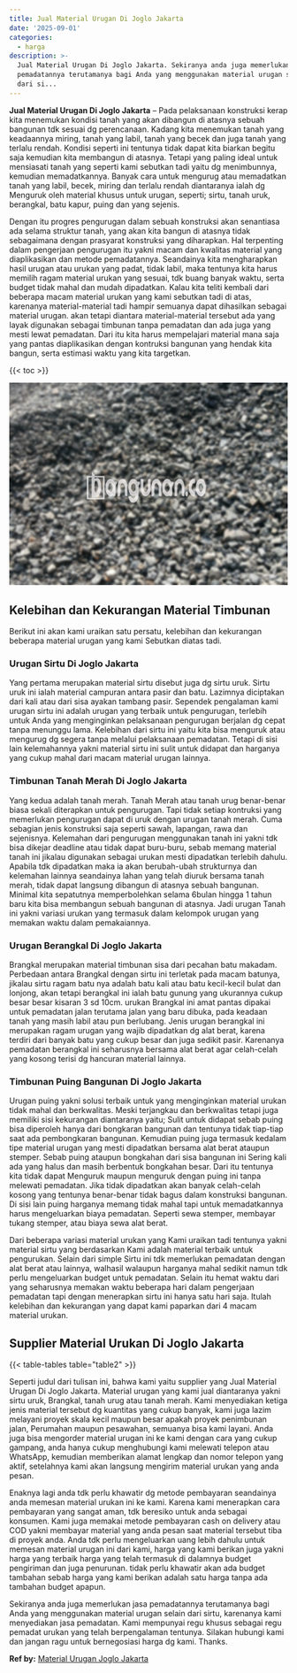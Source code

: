 ```yaml
---
title: Jual Material Urugan Di Joglo Jakarta
date: '2025-09-01'
categories:
  - harga
description: >-
  Jual Material Urugan Di Joglo Jakarta. Sekiranya anda juga memerlukan jasa
  pemadatannya terutamanya bagi Anda yang menggunakan material urugan selain
  dari si...
---
```


**Jual Material Urugan Di Joglo Jakarta** – Pada pelaksanaan konstruksi kerap kita menemukan kondisi tanah yang akan dibangun di atasnya sebuah bangunan tdk sesuai dg perencanaan. Kadang kita menemukan tanah yang keadaannya miring, tanah yang labil, tanah yang becek dan juga tanah yang terlalu rendah. Kondisi seperti ini tentunya tidak dapat kita biarkan begitu saja kemudian kita membangun di atasnya. Tetapi yang paling ideal untuk mensiasati tanah yang seperti kami sebutkan tadi yaitu dg menimbunnya, kemudian memadatkannya. Banyak cara untuk mengurug atau memadatkan tanah yang labil, becek, miring dan terlalu rendah diantaranya ialah dg Menguruk oleh material khusus untuk urugan, seperti; sirtu, tanah uruk, berangkal, batu kapur, puing dan yang sejenis.

Dengan itu progres pengurugan dalam sebuah konstruksi akan senantiasa ada selama struktur tanah, yang akan kita bangun di atasnya tidak sebagaimana dengan prasyarat konstruksi yang diharapkan. Hal terpenting dalam pengerjaan pengurugan itu yakni macam dan kwalitas material yang diaplikasikan dan metode pemadatannya. Seandainya kita mengharapkan hasil urugan atau urukan yang padat, tidak labil, maka tentunya kita harus memilih ragam material urukan yang sesuai, tdk buang banyak waktu, serta budget tidak mahal dan mudah dipadatkan. Kalau kita teliti kembali dari beberapa macam material urukan yang kami sebutkan tadi di atas, karenanya material-material tadi hampir semuanya dapat dihasilkan sebagai material urugan. akan tetapi diantara material-material tersebut ada yang layak digunakan sebagai timbunan tanpa pemadatan dan ada juga yang mesti lewat pemadatan. Dari itu kita harus mempelajari material mana saja yang pantas diaplikasikan dengan kontruksi bangunan yang hendak kita bangun, serta estimasi waktu yang kita targetkan.

{{< toc >}}

![Jual Material Urugan Di Joglo Jakarta](/images/jual-urugan-16.png)

## Kelebihan dan Kekurangan Material Timbunan

Berikut ini akan kami uraikan satu persatu, kelebihan dan kekurangan beberapa material urugan yang kami Sebutkan diatas tadi.

### Urugan Sirtu Di Joglo Jakarta

Yang pertama merupakan material sirtu disebut juga dg sirtu uruk. Sirtu uruk ini ialah material campuran antara pasir dan batu. Lazimnya diciptakan dari kali atau dari sisa ayakan tambang pasir. Sependek pengalaman kami urugan sirtu ini adalah urugan yang terbaik untuk pengurugan, terlebih untuk Anda yang menginginkan pelaksanaan pengurugan berjalan dg cepat tanpa menunggu lama. Kelebihan dari sirtu ini yaitu kita bisa menguruk atau mengurug dg segera tanpa melalui pelaksanaan pemadatan. Tetapi di sisi lain kelemahannya yakni material sirtu ini sulit untuk didapat dan harganya yang cukup mahal dari macam material urugan lainnya.

### Timbunan Tanah Merah Di Joglo Jakarta

Yang kedua adalah tanah merah. Tanah Merah atau tanah urug benar-benar biasa sekali diterapkan untuk pengurugan. Tapi tidak setiap kontruksi yang memerlukan pengurugan dapat di uruk dengan urugan tanah merah. Cuma sebagian jenis konstruksi saja seperti sawah, lapangan, rawa dan sejenisnya. Kelemahan dari pengurugan menggunakan tanah ini yakni tdk bisa dikejar deadline atau tidak dapat buru-buru, sebab memang material tanah ini jikalau digunakan sebagai urukan mesti dipadatkan terlebih dahulu. Apabila tdk dipadatkan maka ia akan berubah-ubah strukturnya dan kelemahan lainnya seandainya lahan yang telah diuruk bersama tanah merah, tidak dapat langsung dibangun di atasnya sebuah bangunan. Minimal kita sepatutnya memperbolehkan selama 6bulan hingga 1 tahun baru kita bisa membangun sebuah bangunan di atasnya. Jadi urugan Tanah ini yakni variasi urukan yang termasuk dalam kelompok urugan yang memakan waktu dalam pemakaiannya.

### Urugan Berangkal Di Joglo Jakarta

Brangkal merupakan material timbunan sisa dari pecahan batu makadam. Perbedaan antara Brangkal dengan sirtu ini terletak pada macam batunya, jikalau sirtu ragam batu nya adalah batu kali atau batu kecil-kecil bulat dan lonjong, akan tetapi berangkal ini ialah batu gunung yang ukurannya cukup besar besar kisaran 3 sd 10cm. urukan Brangkal ini amat pantas dipakai untuk pemadatan jalan terutama jalan yang baru dibuka, pada keadaan tanah yang masih labil atau pun berlubang. Jenis urugan berangkal ini merupakan ragam urugan yang wajib dipadatkan dg alat berat, karena terdiri dari banyak batu yang cukup besar dan juga sedikit pasir. Karenanya pemadatan berangkal ini seharusnya bersama alat berat agar celah-celah yang kosong terisi dg hancuran material lainnya.

### Timbunan Puing Bangunan Di Joglo Jakarta

Urugan puing yakni solusi terbaik untuk yang menginginkan material urukan tidak mahal dan berkwalitas. Meski terjangkau dan berkwalitas tetapi juga memiliki sisi kekurangan diantaranya yaitu; Sulit untuk didapat sebab puing bisa diperoleh hanya dari bongkaran bangunan dan tentunya tidak tiap-tiap saat ada pembongkaran bangunan. Kemudian puing juga termasuk kedalam tipe material urugan yang mesti dipadatkan bersama alat berat ataupun stemper. Sebab puing ataupun bongkahan dari sisa bangunan ini Sering kali ada yang halus dan masih berbentuk bongkahan besar. Dari itu tentunya kita tidak dapat Menguruk maupun menguruk dengan puing ini tanpa melewati pemadatan. Jika tidak dipadatkan akan banyak celah-celah kosong yang tentunya benar-benar tidak bagus dalam konstruksi bangunan. Di sisi lain puing harganya memang tidak mahal tapi untuk memadatkannya harus mengeluarkan biaya pemadatan. Seperti sewa stemper, membayar tukang stemper, atau biaya sewa alat berat.

Dari beberapa variasi material urukan yang Kami uraikan tadi tentunya yakni material sirtu yang berdasarkan Kami adalah material terbaik untuk pengurukan. Selain dari simple Sirtu ini tdk memerlukan pemadatan dengan alat berat atau lainnya, walhasil walaupun harganya mahal sedikit namun tdk perlu mengeluarkan budget untuk pemadatan. Selain itu hemat waktu dari yang seharusnya memakan waktu beberapa hari dalam pengerjaan pemadatan tapi dengan menerapkan sirtu ini hanya satu hari saja. Itulah kelebihan dan kekurangan yang dapat kami paparkan dari 4 macam material urukan.

## Supplier Material Urukan Di Joglo Jakarta

{{< table-tables table="table2" >}}

Seperti judul dari tulisan ini, bahwa kami yaitu supplier yang Jual Material Urugan Di Joglo Jakarta. Material urugan yang kami jual diantaranya yakni sirtu uruk, Brangkal, tanah urug atau tanah merah. Kami menyediakan ketiga jenis material tersebut dg kuantitas yang cukup banyak, kami juga lazim melayani proyek skala kecil maupun besar apakah proyek penimbunan jalan, Perumahan maupun pesawahan, semuanya bisa kami layani. Anda juga bisa mengorder material urugan ini ke kami dengan cara yang cukup gampang, anda hanya cukup menghubungi kami melewati telepon atau WhatsApp, kemudian memberikan alamat lengkap dan nomor telepon yang aktif, setelahnya kami akan langsung mengirim material urukan yang anda pesan.

Enaknya lagi anda tdk perlu khawatir dg metode pembayaran seandainya anda memesan material urukan ini ke kami. Karena kami menerapkan cara pembayaran yang sangat aman, tdk beresiko untuk anda sebagai konsumen. Kami juga memakai metode pembayaran cash on delivery atau COD yakni membayar material yang anda pesan saat material tersebut tiba di proyek anda. Anda tdk perlu mengeluarkan uang lebih dahulu untuk memesan material urugan ini dari kami, harga yang kami berikan juga yakni harga yang terbaik harga yang telah termasuk di dalamnya budget pengiriman dan juga penurunan. tidak perlu khawatir akan ada budget tambahan sebab harga yang kami berikan adalah satu harga tanpa ada tambahan budget apapun.

Sekiranya anda juga memerlukan jasa pemadatannya terutamanya bagi Anda yang menggunakan material urugan selain dari sirtu, karenanya kami menyediakan jasa pemadatan. Kami mempunyai regu khusus sebagai regu pemadat urukan yang telah berpengalaman tentunya. Silakan hubungi kami dan jangan ragu untuk bernegosiasi harga dg kami. Thanks.

**Ref by:** [Material Urugan Joglo Jakarta](https://id.wikipedia.org/wiki/Material)
